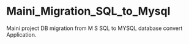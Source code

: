 # Maini_Migration_SQL_to_Mysql
Maini project DB migration from M S SQL to MYSQL database convert Application.
